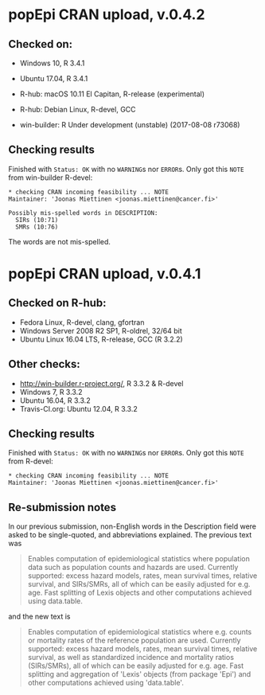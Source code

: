 
# popEpi CRAN upload, v.0.4.2

## Checked on:
* Windows 10, R 3.4.1
* Ubuntu 17.04, R 3.4.1

* R-hub: macOS 10.11 El Capitan, R-release (experimental)
* R-hub: Debian Linux, R-devel, GCC

* win-builder: R Under development (unstable) (2017-08-08 r73068)

## Checking results

Finished with `Status: OK` with no `WARNING`s nor `ERROR`s. Only got this `NOTE` from win-builder R-devel:

```
* checking CRAN incoming feasibility ... NOTE
Maintainer: 'Joonas Miettinen <joonas.miettinen@cancer.fi>'

Possibly mis-spelled words in DESCRIPTION:
  SIRs (10:71)
  SMRs (10:76)
```

The words are not mis-spelled.

# popEpi CRAN upload, v.0.4.1

## Checked on R-hub:
* Fedora Linux, R-devel, clang, gfortran
* Windows Server 2008 R2 SP1, R-oldrel, 32/64 bit
* Ubuntu Linux 16.04 LTS, R-release, GCC (R 3.2.2)

## Other checks:
* http://win-builder.r-project.org/, R 3.3.2 & R-devel
* Windows 7, R 3.3.2
* Ubuntu 16.04, R 3.3.2
* Travis-CI.org: Ubuntu 12.04, R 3.3.2

## Checking results

Finished with `Status: OK` with no `WARNING`s nor `ERROR`s. Only got this `NOTE` from R-devel:

```
* checking CRAN incoming feasibility ... NOTE
Maintainer: 'Joonas Miettinen <joonas.miettinen@cancer.fi>'
```

## Re-submission notes

In our previous submission, non-English words in the Description field were asked to be single-quoted, and abbreviations explained. The previous text was

> Enables computation of epidemiological statistics where population data such as population counts and hazards are used. Currently supported: excess hazard models, rates,  mean survival times, relative survival, and SIRs/SMRs, all of which can be easily adjusted for e.g. age. Fast splitting of Lexis objects and other computations achieved using data.table.

and the new text is 

> Enables computation of epidemiological statistics where e.g. 
    counts or mortality rates of the reference population are used. Currently 
    supported: excess hazard models, rates, mean survival times, relative 
    survival, as well as standardized incidence and mortality ratios (SIRs/SMRs), 
    all of which can be easily adjusted for e.g. age. 
    Fast splitting and aggregation of 'Lexis' objects (from package 'Epi') 
    and other computations achieved using 'data.table'. 
